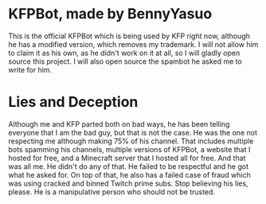 # KFPBot, made by BennyYasuo

This is the official KFPBot which is being used by KFP right now, although he has a modified version, which removes my trademark.
I will not allow him to claim it as his own, as he didn't work on it at all, so I will gladly open source this project. I will also
open source the spambot he asked me to write for him. 

# Lies and Deception

Although me and KFP parted both on bad ways, he has been telling everyone that I am the bad guy, but that is not the case. He was the
one not respecting me although making 75% of his channel. That includes multiple bots spamming his channels, multiple versions of KFPBot,
a website that I hosted for free, and a Minecraft server that I hosted all for free. And that was all me. He didn't do any of that.
He failed to be respectful and he got what he asked for. On top of that, he also has a failed case of fraud which was using cracked and binned Twitch prime subs. Stop believing his lies, please. He is a manipulative person who should not be trusted.
